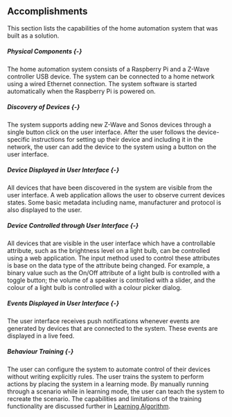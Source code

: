 ## Accomplishments

This section lists the capabilities of the home automation system that was built as a solution.

##### Physical Components {-}
The home automation system consists of a Raspberry Pi and a Z-Wave controller USB device. The system
can be connected to a home network using a wired Ethernet connection. The system software is 
started automatically when the Raspberry Pi is powered on.

##### Discovery of Devices {-}

The system supports adding new Z-Wave and Sonos devices through a single button click on the 
user interface. After the user follows the device-specific instructions for setting up their device
and including it in the network, the user can add the device to the system using a button
on the user interface.

##### Device Displayed in User Interface {-}

All devices that have been discovered in the system are visible from the user interface. A web application
allows the user to observe current devices states. Some basic metadata including name, manufacturer 
and protocol is also displayed to the user.

##### Device Controlled through User Interface {-}

All devices that are visible in the user interface which have a controllable attribute, such as the
brightness level on a light bulb, can be controlled using a web application. The input method used 
to control these attributes is base on the data type of the attribute being changed. For example, 
a binary value such as the On/Off attribute of a light bulb is controlled with a toggle button;
the volume of a speaker is controlled with a slider, and the colour of a light bulb is controlled 
with a colour picker dialog.

##### Events Displayed in User Interface {-}

The user interface receives push notifications whenever events are generated by
devices that are connected to the system. These events are displayed in a live feed.

##### Behaviour Training {-}

The user can configure the system to automate control of their devices without writing 
explicitly rules. The user trains the system to perform actions by placing the system in 
a learning mode. By manually running through a scenario while in learning mode, the user can teach
the system to recreate the scenario. The capabilities and limitations of the training functionality
are discussed further in [Learning Algorithm](#sec-3-2-12-2).



